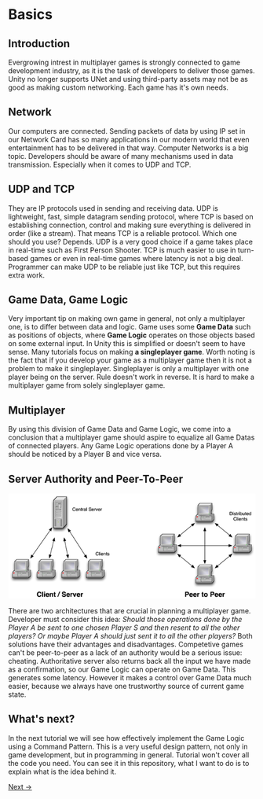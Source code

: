 # Basics

## Introduction
Evergrowing intrest in multiplayer games is strongly connected to game development industry, as it is the task of developers to deliver those games. Unity no longer supports UNet and using third-party assets may not be as good as making custom networking. Each game has it's own needs.

## Network
Our computers are connected. Sending packets of data by using IP set in our Network Card has so many applications in our modern world that even entertainment has to be delivered in that way. Computer Networks is a big topic. Developers should be aware of many mechanisms used in data transmission. Especially when it comes to UDP and TCP.

## UDP and TCP
They are IP protocols used in sending and receiving data. UDP is lightweight, fast, simple datagram sending protocol, where TCP is based on establishing connection, control and making sure everything is delivered in order (like a stream). That means TCP is a reliable protocol. Which one should you use? Depends. UDP is a very good choice if a game takes place in real-time such as First Person Shooter. TCP is much easier to use in turn-based games or even in real-time games where latency is not a big deal. Programmer can make UDP to be reliable just like TCP, but this requires extra work. 

## Game Data, Game Logic
Very important tip on making own game in general, not only a multiplayer one, is to differ between data and logic. Game uses some **Game Data** such as positions of objects, where **Game Logic** operates on those objects based on some external input. In Unity this is simplified or doesn't seem to have sense. Many tutorials focus on making **a singleplayer game**. Worth noting is the fact that if you develop your game as a multiplayer game then it is not a problem to make it singleplayer. Singleplayer is only a multiplayer with one player being on the server. Rule doesn't work in reverse. It is hard to make a multiplayer game from solely singleplayer game.

## Multiplayer
By using this division of Game Data and Game Logic, we come into a conclusion that a multiplayer game should aspire to equalize all Game Datas of connected players. Any Game Logic operations done by a Player A should be noticed by a Player B and vice versa.  

## Server Authority and Peer-To-Peer
![Server vs. P2P](networks.png)

There are two architectures that are crucial in planning a multiplayer game. Developer must consider this idea: *Should those operations done by the Player A be sent to one chosen Player S and then resent to all the other players? Or maybe Player A should just sent it to all the other players?* Both solutions have their advantages and disadvantages. Competetive games can't be peer-to-peer as a lack of an authority would be a serious issue: cheating. Authoritative server also returns back all the input we have made as a confirmation, so our Game Logic can operate on Game Data. This generates some latency. However it makes a control over Game Data much easier, because we always have one trustworthy source of current game state.

## What's next?
In the next tutorial we will see how effectively implement the Game Logic using a Command Pattern. This is a very useful design pattern, not only in game development, but in programming in general. Tutorial won't cover all the code you need. You can see it in this repository, what I want to do is to explain what is the idea behind it. 

[Next ->](02commandPattern.md)
